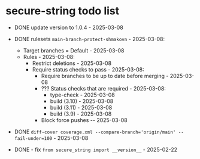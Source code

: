 # secure-string todo list

- DONE update version to 1.0.4 - 2025-03-08
- DONE rulesets `main-branch-protect-shmakovn` - 2025-03-08:
  - Target branches = Default - 2025-03-08
  - Rules - 2025-03-08:
    - Restrict deletions - 2025-03-08
    - Require status checks to pass - 2025-03-08:
      - Require branches to be up to date before merging - 2025-03-08
      - ??? Status checks that are required - 2025-03-08:
        - type-check - 2025-03-08
        - build (3.10) - 2025-03-08
        - build (3.11) - 2025-03-08
        - build (3.9) - 2025-03-08
      - Block force pushes -- 2025-03-08
- DONE `diff-cover coverage.xml --compare-branch='origin/main' --fail-under=100` - 2025-03-08

- DONE - fix `from secure_string import __version__` - 2025-02-22
